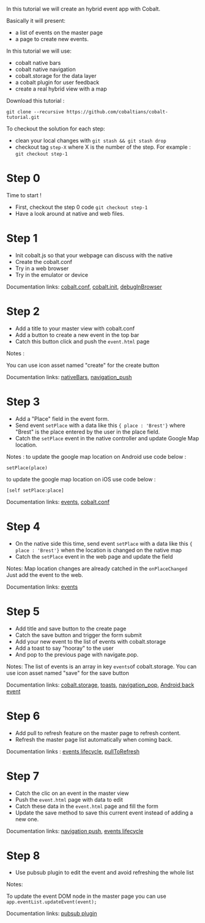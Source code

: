 In this tutorial we will create an hybrid event app with Cobalt. 

Basically it will present:

- a list of events on the master page
- a page to create new events.

In this tutorial we will use: 

- cobalt native bars
- cobalt native navigation
- cobalt.storage for the data layer
- a cobalt plugin for user feedback
- create a real hybrid view with a map

Download this tutorial :
```
git clone --recursive https://github.com/cobaltians/cobalt-tutorial.git
```

To checkout the solution for each step: 

- clean your local changes with `git stash && git stash drop`
- checkout tag `step-X` where X is the number of the step. For example : `git checkout step-1`

# Step 0

Time to start !

- First, checkout the step 0 code `git checkout step-1`
- Have a look around at native and web files.


# Step 1

- Init cobalt.js so that your webpage can discuss with the native
- Create the cobalt.conf
- Try in a web browser
- Try in the emulator or device


Documentation links: [cobalt.conf](https://github.com/cobaltians/cobalt/wiki/cobalt.conf), [cobalt.init](https://github.com/cobaltians/Cobalt/wiki/cobalt.init), [debugInBrowser](https://github.com/cobaltians/cobalt/wiki/Debugging-in-the-browser)


# Step 2

- Add a title to your master view with cobalt.conf
- Add a button to create a new event in the top bar
- Catch this button click and push the `event.html` page

Notes : 

You can use icon asset named "create" for the create button 


Documentation links: [nativeBars](https://github.com/cobaltians/cobalt/wiki/nativeBars), [navigation_push](https://github.com/cobaltians/cobalt/wiki/Navigation_Push)

# Step 3

- Add a "Place" field in the event form. 
- Send event `setPlace` with a data like this `{ place : 'Brest'}` where "Brest" is the place entered by the user in the place field.
- Catch the `setPlace` event in the native controller and update Google Map location.

Notes : 
to update the google map location on Android use code below : 
```
setPlace(place)
```
to update the google map location on iOS use code below : 
```
[self setPlace:place]
```

Documentation links: [events](https://github.com/cobaltians/cobalt/wiki/Introduction-to-Cobalt-Events), [cobalt.conf](https://github.com/cobaltians/cobalt/wiki/cobalt.conf)


# Step 4

- On the native side this time, send event `setPlace` with a data like this `{ place : 'Brest'}` when the location is changed on the native map
- Catch the `setPlace` event in the web page and update the field

Notes: 
Map location changes are already catched in the `onPlaceChanged` Just add the event to the web.

Documentation links: [events](https://github.com/cobaltians/cobalt/wiki/Introduction-to-Cobalt-Events)


# Step 5
 
 - Add title and save button to the create page
 - Catch the save button and trigger the form submit
 - Add your new event to the list of events with cobalt.storage
 - Add a toast to say "hooray" to the user
 - And pop to the previous page with navigate.pop.

 
Notes: 
The list of events is an array in key `events`of cobalt.storage.
You can use icon asset named "save" for the save button
 
Documentation links:  [cobalt.storage](https://github.com/cobaltians/cobalt/wiki/LocalStorage), [toasts](https://github.com/cobaltians/cobalt/wiki/toasts), [navigation_pop](https://github.com/cobaltians/cobalt/wiki/Navigation_Pop), [Android back event](https://github.com/cobaltians/cobalt/wiki/backEvent)

# Step 6

- Add pull to refresh feature on the master page to refresh content.
- Refresh the master page list automatically when coming back.

Documentation links : [events lifecycle](https://github.com/cobaltians/cobalt/wiki/Cobalt-Web-Lifecycle-Events), [pullToRefresh](https://github.com/cobaltians/cobalt/wiki/PullToRefresh) 


# Step 7

- Catch the clic on an event in the master view
- Push the `event.html` page with data to edit
- Catch these data in the `event.html` page and fill the form
- Update the save method to save this current event instead of adding a new one.

Documentation links: [navigation push](https://github.com/cobaltians/cobalt/wiki/Navigation_Push), [events lifecycle](https://github.com/cobaltians/cobalt/wiki/Cobalt-Web-Lifecycle-Events) 

# Step 8

- Use pubsub plugin to edit the event and avoid refreshing the whole list

Notes:

To update the event DOM node in the master page you can use `app.eventList.updateEvent(event);` 

Documentation links: [pubsub plugin](https://github.com/Cobaltians-Plugins/Plugins-PubSub)



